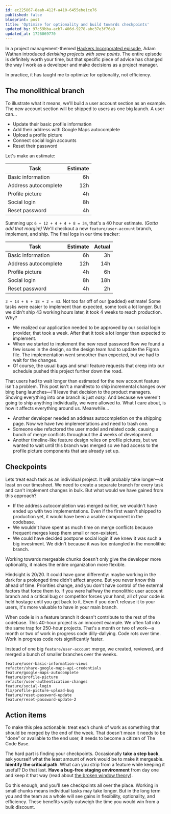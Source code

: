 ```yaml
---
id: ec225867-8aab-412f-a410-6455ebe1ce76
published: false
blueprint: post
title: 'Optimize for optionality and build towards checkpoints'
updated_by: 97c59bba-acb7-406d-9278-abc37e3f76a9
updated_at: 1726069770
---
```

In a project management-themed [Hackers Incorporated episode](https://hackersincorporated.com/episodes/how-to-not-suck-at-project-management), Adam Wathan introduced *derisking projects with save points*. The entire episode is definitely worth your time, but that specific piece of advice has changed the way I work as a developer and make decisions as a project manager.

In practice, it has taught me to optimize for optionality, not efficiency.

<!--more-->

## The monolithical branch

To illustrate what it means, we'll build a user account section as an example. The new account section will be shipped to users as one big launch. A user can…

- Update their basic profile information
- Add their address with Google Maps autocomplete
- Upload a profile picture
- Connect social login accounts
- Reset their password

Let's make an estimate:

| Task | Estimate |
|---|--:|
| Basic information | 6h |
| Address autocomplete | 12h |
| Profile picture | 4h |
| Social login | 8h |
| Reset password | 4h |

Summing up: `6 + 12 + 4 + 4 + 8 = 34`,  that's a 40 hour estimate. *(Gotta add that margin!)* We'll checkout a new `feature/user-account` branch, implement, and ship. The final logs in our time tracker:

| Task | Estimate | Actual |
|---|--:|--:|
| Basic information | 6h | 3h |
| Address autocomplete | 12h | 14h |
| Profile picture | 4h | 6h |
| Social login | 8h | 18h |
| Reset password | 4h | 2h |

`3 + 14 + 6 + 18 + 2 = 43`. Not too far off of our (padded) estimate! Some tasks were easier to implement than expected, some took a lot longer. But we didn't ship 43 working hours later, it took 4 weeks to reach production. Why?

- We realized our application needed to be approved by our social login provider, that took a week. After that it took a lot longer than expected to implement.
- When we started to implement the new reset password flow we found a few issues in the design, so the design team had to update the Figma file. The implementation went smoother than expected, but we had to wait for the changes.
- Of course, the usual bugs and small feature requests that creep into our schedule pushed this project further down the road.

That users had to wait longer than estimated for the new account feature isn't a problem. This post isn't a manifesto to ship incremental changes over bing bang launches—I'll leave that decision to the product managers. Shoving everything into one branch is just *easy*. And because we weren't going to ship anything individually, we were allowed to. What I care about, is how it affects everything around us. Meanwhile…

- Another developer needed an address autocompletion on the shipping page. Now we have two implementations and need to trash one.
- Someone else refactored the user model and related code, causing a bunch of merge conflicts throughout the 4 weeks of development. 
- Another timeline-like feature design relies on profile pictures, but we wanted to wait until this branch was merged so we had access to the profile picture components that are already set up.

## Checkpoints

Lets treat each task as an individual project. It will probably take longer—at least on our timesheet. We need to create a separate branch for every task and can't implement changes in bulk. But what would we have gained from this approach?

- If the address autocompletion was merged earlier, we wouldn't have ended up with two implementations. Even if the first wasn't shipped to production yet, it would have been a usable component in the codebase.
- We wouldn't have spent as much time on merge conflicts because frequent merges keep them small or non-existent.
- We could have decided postpone social login if we knew it was such a big investment. We didn't because it was too entangled in the monolithic branch.

Working towards mergeable chunks doesn't only give the developer more optionality, it makes the entire organization more flexible.

Hindsight is 20/20. It could have gone differently: maybe working in the dark for a prolonged time didn't affect anyone. But you never know this ahead of time. Priorities change, and you don't have control of the external factors that force them to. If you were halfway the monolithic user account branch and a critical bug or competitor forces your hand, all of your code is held hostage until you get back to it. Even if you don't release it to your users, it's more valuable to have in your main branch.

When code is in a feature branch it doesn't contribute to the rest of the codebase. This 40-hour project is an innocent example. We often fall into the same trap for 250-hour projects. That's a month or two of work—a month or two of work in progress code dilly-dallying. Code rots over time. Work in progress code rots significantly faster.

Instead of one big `feature/user-account` merge, we created, reviewed, and merged a bunch of smaller branches over the weeks.

```
feature/user-basic-information-views
refactor/share-google-maps-api-credentials
feature/google-maps-autocomplete
feature/profile-picture
refactor/user-authentication-changes
feature/social-login
fix/profile-picture-upload-bug
feature/reset-password-update
feature/reset-password-update-2
```

## Action items

To make this plea actionable: treat each chunk of work as something that should be merged by the end of the week. That doesn't mean it needs to be "done" or available to the end user, it needs to become a citizen of The Code Base.

The hard part is finding your checkpoints. Occasionally **take a step back**, ask yourself what the least amount of work would be to make it mergeable. **Identify the critical path**. What can you strip from a feature while keeping it useful? Do that last. **Have a bug-free staging environment** from day one and keep it that way (read about [the broken window theory](https://en.wikipedia.org/wiki/Broken_windows_theory)).

Do this enough, and you'll see checkpoints all over the place. Working in small chunks means individual tasks may take longer. But in the long term you and the team as a whole will see gains in flexibility, optionality, and efficiency. These benefits vastly outweigh the time you would win from a bulk discount.